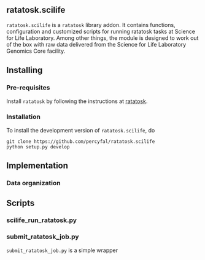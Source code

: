 ## ratatosk.scilife ##

`ratatosk.scilife` is a `ratatosk` library addon. It contains
functions, configuration and customized scripts for running ratatosk
tasks at Science for Life Laboratory. Among other things, the module
is designed to work out of the box with raw data delivered from the
Science for Life Laboratory Genomics Core facility. 

## Installing ##

### Pre-requisites ###

Install `ratatosk` by following the instructions at
[ratatosk](https://github.com/percyfal/ratatosk).

### Installation ###

To install the development version of `ratatosk.scilife`, do
	
	git clone https://github.com/percyfal/ratatosk.scilife
	python setup.py develop

## Implementation ##

### Data organization ###

## Scripts ##

### scilife_run_ratatosk.py ###

### submit_ratatosk_job.py ###

`submit_ratatosk_job.py` is a simple wrapper

